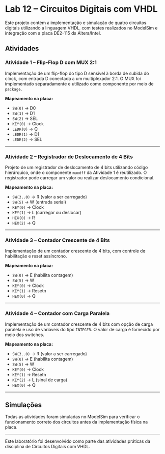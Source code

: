 
# Lab 12 – Circuitos Digitais com VHDL

Este projeto contém a implementação e simulação de quatro circuitos digitais utilizando a linguagem VHDL, com testes realizados no ModelSim e integração com a placa DE2-115 da Altera/Intel.

## Atividades

### Atividade 1 – Flip-Flop D com MUX 2:1

Implementação de um flip-flop do tipo D sensível à borda de subida do clock, com entrada D conectada a um multiplexador 2:1. O MUX foi implementado separadamente e utilizado como componente por meio de `package`.

**Mapeamento na placa:**

* `SW(0)` → D0
* `SW(1)` → D1
* `SW(2)` → SEL
* `KEY(0)` → Clock
* `LEDR(0)` → Q
* `LEDR(1)` → D1
* `LEDR(2)` → SEL

---

### Atividade 2 – Registrador de Deslocamento de 4 Bits

Projeto de um registrador de deslocamento de 4 bits utilizando código hierárquico, onde o componente `muxdff` da Atividade 1 é reutilizado. O registrador pode carregar um valor ou realizar deslocamento condicional.

**Mapeamento na placa:**

* `SW(3..0)` → R (valor a ser carregado)
* `SW(5)` → W (entrada serial)
* `KEY(0)` → Clock
* `KEY(1)` → L (carregar ou deslocar)
* `HEX(0)` → R
* `HEX(2)` → Q

---

### Atividade 3 – Contador Crescente de 4 Bits

Implementação de um contador crescente de 4 bits, com controle de habilitação e reset assíncrono.

**Mapeamento na placa:**

* `SW(0)` → E (habilita contagem)
* `SW(5)` → W
* `KEY(0)` → Clock
* `KEY(1)` → Resetn
* `HEX(0)` → Q

---

### Atividade 4 – Contador com Carga Paralela

Implementação de um contador crescente de 4 bits com opção de carga paralela e uso de variáveis do tipo `INTEGER`. O valor de carga é fornecido por meio dos switches.

**Mapeamento na placa:**

* `SW(3..0)` → R (valor a ser carregado)
* `SW(0)` → E (habilita contagem)
* `SW(5)` → W
* `KEY(0)` → Clock
* `KEY(1)` → Resetn
* `KEY(2)` → L (sinal de carga)
* `HEX(0)` → Q

---

## Simulações

Todas as atividades foram simuladas no ModelSim para verificar o funcionamento correto dos circuitos antes da implementação física na placa.

---

Este laboratório foi desenvolvido como parte das atividades práticas da disciplina de Circuitos Digitais com VHDL.

